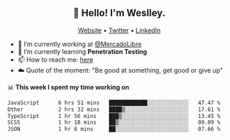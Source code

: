 <h2 align="center">👋 Hello! I'm Weslley.</h2>
<p align="center">
  <a href="http://weslleyneri.com.br">Website</a> •
  <a href="https://twitter.com/Weslley_Neri">Twitter</a> •
  <a href="https://www.linkedin.com/in/weslley-neri-3658908b">LinkedIn</a>
</p>


- 🔭 I’m currently working at [@MercadoLibre](https://github.com/mercadolibre)
- 🌱 I’m currently learning **Penetration Testing**
- 📫 How to reach me: [here](mailto:weslley39@gmail.com)
- ☁️ Quote of the moment: "Be good at something, get good or give up"

📊 **This week I spent my time working on**
<!--START_SECTION:waka-->

```txt
JavaScript      6 hrs 51 mins   ████████████░░░░░░░░░░░░░   47.47 %
Other           2 hrs 32 mins   ████▒░░░░░░░░░░░░░░░░░░░░   17.61 %
TypeScript      1 hr 56 mins    ███▒░░░░░░░░░░░░░░░░░░░░░   13.45 %
SCSS            1 hr 18 mins    ██▒░░░░░░░░░░░░░░░░░░░░░░   09.09 %
JSON            1 hr 6 mins     ██░░░░░░░░░░░░░░░░░░░░░░░   07.66 %
```

<!--END_SECTION:waka-->

<!-- Inspired by https://github.com/gruselhaus/gruselhaus -->
